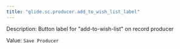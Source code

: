 ```yaml
---
title: "glide.sc.producer.add_to_wish_list_label"
---
```


Description: Button label for "add-to-wish-list" on record producer

Value: `Save Producer`